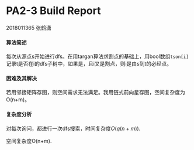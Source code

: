 # PA2-3 Build Report

2018011365 张鹤潇

#### 算法简述

每次从源点s开始进行dfs。在用targan算法求割点的基础上，用bool数组`tson[i]`记录t是否在i的dfs子树中，如果是，且i又是割点，则i是由s到t的必经点。

#### 困难及其解决

若用邻接矩阵存图，则空间需求无法满足。我用链式前向星存图，空间复杂度为O(n+m)。

#### 复杂度分析

对每次询问，都进行一次dfs搜索，时间复杂度$O(q(n+m))$.

空间复杂度O(n+m).